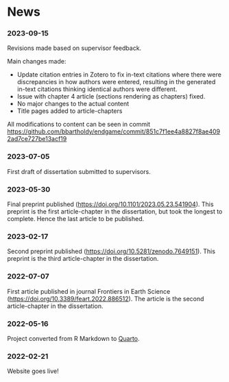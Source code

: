 # News

### 2023-09-15

Revisions made based on supervisor feedback.

Main changes made:

- Update citation entries in Zotero to fix in-text citations where there were discrepancies in how authors
were entered, resulting in the generated in-text citations thinking identical authors
were different.
- Issue with chapter 4 article (sections rendering as chapters) fixed.
- No major changes to the actual content
- Title pages added to article-chapters

All modifications to content can be seen in commit https://github.com/bbartholdy/endgame/commit/851c7f1ee4a8827f8ae4092ad7ce727be13acf19

### 2023-07-05

First draft of dissertation submitted to supervisors.

### 2023-05-30

Final preprint published (<https://doi.org/10.1101/2023.05.23.541904>).
This preprint is the first article-chapter in the dissertation, but took the
longest to complete. Hence the last article to be published.

### 2023-02-17

Second preprint published (<https://doi.org/10.5281/zenodo.7649151>). This preprint
is the third article-chapter in the dissertation.

### 2022-07-07

First article published in journal Frontiers in Earth Science (<https://doi.org/10.3389/feart.2022.886512>).
The article is the second article-chapter in the dissertation.

### 2022-05-16

Project converted from R Markdown to [Quarto](https://quarto.org).

### 2022-02-21

Website goes live!




